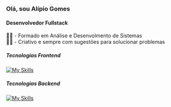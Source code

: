 ### Olá, sou Alípio Gomes
#### Desenvolvedor Fullstack

👨‍🎓 -  Formado em Análise e Desenvolmento de Sistemas<br>
🧠💡 - Criativo e sempre com sugestões para solucionar problemas

##### Tecnologias Frontend

[![My Skills](https://skillicons.dev/icons?i=js,ts,html,css,react,nextjs,angular,bootstrap,tailwind,figma)](https://skillicons.dev)

##### Tecnologias Backend

[![My Skills](https://skillicons.dev/icons?i=ts,nodejs,nestjs,java,spring,mysql)](https://skillicons.dev)
